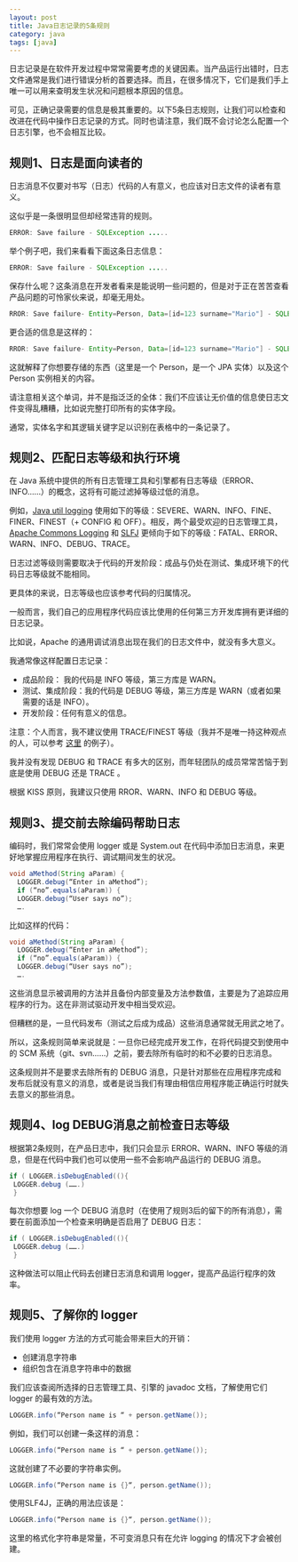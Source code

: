 ```yaml
---
layout: post
title: Java日志记录的5条规则
category: java
tags: [java]
---
```


日志记录是在软件开发过程中常常需要考虑的关键因素。当产品运行出错时，日志文件通常是我们进行错误分析的首要选择。而且，在很多情况下，它们是我们手上唯一可以用来查明发生状况和问题根本原因的信息。

可见，正确记录需要的信息是极其重要的。以下5条日志规则，让我们可以检查和改进在代码中操作日志记录的方式。同时也请注意，我们既不会讨论怎么配置一个日志引擎，也不会相互比较。

## 规则1、日志是面向读者的

日志消息不仅要对书写（日志）代码的人有意义，也应该对日志文件的读者有意义。

这似乎是一条很明显但却经常违背的规则。

```java
ERROR: Save failure - SQLException .....
```

举个例子吧，我们来看看下面这条日志信息：

```java
ERROR: Save failure - SQLException .....
```

保存什么呢？这条消息在开发者看来是能说明一些问题的，但是对于正在苦苦查看产品问题的可怜家伙来说，却毫无用处。

```java
RROR: Save failure- Entity=Person, Data=[id=123 surname="Mario"] - SQLException....
```

更合适的信息是这样的：

```java
RROR: Save failure- Entity=Person, Data=[id=123 surname="Mario"] - SQLException....
```

这就解释了你想要存储的东西（这里是一个 Person，是一个 JPA 实体）以及这个 Person 实例相关的内容。

请注意相关这个单词，并不是指泛泛的全体：我们不应该让无价值的信息使日志文件变得乱糟糟，比如说完整打印所有的实体字段。

通常，实体名字和其逻辑关键字足以识别在表格中的一条记录了。

## 规则2、匹配日志等级和执行环境

在 Java 系统中提供的所有日志管理工具和引擎都有日志等级（ERROR、INFO……）的概念，这将有可能过滤掉等级过低的消息。

例如，[Java util logging](https://docs.oracle.com/javase/8/docs/api/java/util/logging/Level.html) 使用如下的等级：SEVERE、WARN、INFO、FINE、FINER、FINEST（+ CONFIG 和 OFF）。相反，两个最受欢迎的日志管理工具， [Apache Commons Logging](https://commons.apache.org/proper/commons-logging/javadocs/api-release/index.html) 和 [SLFJ](http://www.slf4j.org/api/org/apache/log4j/Level.html) 更倾向于如下的等级：FATAL、ERROR、WARN、INFO、DEBUG、TRACE。

日志过滤等级则需要取决于代码的开发阶段：成品与仍处在测试、集成环境下的代码日志等级就不能相同。

更具体的来说，日志等级也应该参考代码的归属情况。

一般而言，我们自己的应用程序代码应该比使用的任何第三方开发库拥有更详细的日志记录。

比如说，Apache 的通用调试消息出现在我们的日志文件中，就没有多大意义。

我通常像这样配置日志记录：

*   成品阶段： 我的代码是 INFO 等级，第三方库是 WARN。
*   测试、集成阶段：我的代码是 DEBUG 等级，第三方库是 WARN（或者如果需要的话是 INFO）。
*   开发阶段：任何有意义的信息。

注意：个人而言，我不建议使用 TRACE/FINEST 等级（我并不是唯一持这种观点的人，可以参考 [这里](http://slf4j.org/faq.html#trace) 的例子）。

我并没有发现 DEBUG 和 TRACE 有多大的区别，而年轻团队的成员常常苦恼于到底是使用 DEBUG 还是 TRACE 。

根据 KISS 原则，我建议只使用 RROR、WARN、INFO 和 DEBUG 等级。

## 规则3、提交前去除编码帮助日志

编码时，我们常常会使用 logger 或是 System.out 在代码中添加日志消息，来更好地掌握应用程序在执行、调试期间发生的状况。

```java
void aMethod(String aParam) {
  LOGGER.debug(“Enter in aMethod”);
  if (“no”.equals(aParam)) {
  LOGGER.debug(“User says no”);
  ….
```

比如这样的代码：

```java
void aMethod(String aParam) {
  LOGGER.debug(“Enter in aMethod”);
  if (“no”.equals(aParam)) {
  LOGGER.debug(“User says no”);
  ….
```

这些消息显示被调用的方法并且备份内部变量及方法参数值，主要是为了追踪应用程序的行为。这在非<span>测试驱动开发</span>中相当受欢迎。

但糟糕的是，一旦代码发布（测试之后成为成品）这些消息通常就无用武之地了。

所以，这条规则简单来说就是：一旦你已经完成开发工作，在将代码提交到使用中的 SCM 系统（git、svn……）之前，要去除所有临时的和不必要的日志消息。

这条规则并不是要求去除所有的 DEBUG 消息，只是针对那些在应用程序完成和发布后就没有意义的消息，或者是说当我们有理由相信应用程序能正确运行时就失去意义的那些消息。

## 规则4、log DEBUG消息之前检查日志等级

根据第2条规则，在产品日志中，我们只会显示 ERROR、WARN、INFO 等级的消息，但是在代码中我们也可以使用一些不会影响产品运行的 DEBUG 消息。

```java
if ( LOGGER.isDebugEnabled((){
 LOGGER.debug (…….)
 }
```

每次你想要 log 一个 DEBUG 消息时（在使用了规则3后的留下的所有消息），需要在前面添加一个检查来明确是否启用了 DEBUG 日志：

```java
if ( LOGGER.isDebugEnabled((){
 LOGGER.debug (…….)
 }
```

这种做法可以阻止代码去创建日志消息和调用 logger，提高产品运行程序的效率。

## 规则5、了解你的 logger

我们使用 logger 方法的方式可能会带来巨大的开销：

*   创建消息字符串
*   组织包含在消息字符串中的数据

我们应该查阅所选择的日志管理工具、引擎的 javadoc 文档，了解使用它们 logger 的最有效的方法。

```java
LOGGER.info(“Person name is “ + person.getName());
```

例如，我们可以创建一条这样的消息：

```java
LOGGER.info(“Person name is “ + person.getName());
```

这就创建了不必要的字符串实例。

```java
LOGGER.info(“Person name is {}“, person.getName());
```

使用SLF4J，正确的用法应该是：

```java
LOGGER.info(“Person name is {}“, person.getName());
```

这里的格式化字符串是常量，不可变消息只有在允许 logging 的情况下才会被创建。
